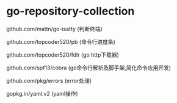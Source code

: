 # go-repository-collection
   
github.com/mattn/go-isatty (判断终端)    

github.com/topcoder520/pb  (命令行进度条)    

github.com/topcoder520/fdlr  (go http下载器)    

github.com/spf13/cobra  (go命令行解析及脚手架,简化命令应用开发)    

github.com/pkg/errors  (error处理)    

gopkg.in/yaml.v2 (yaml操作)    
